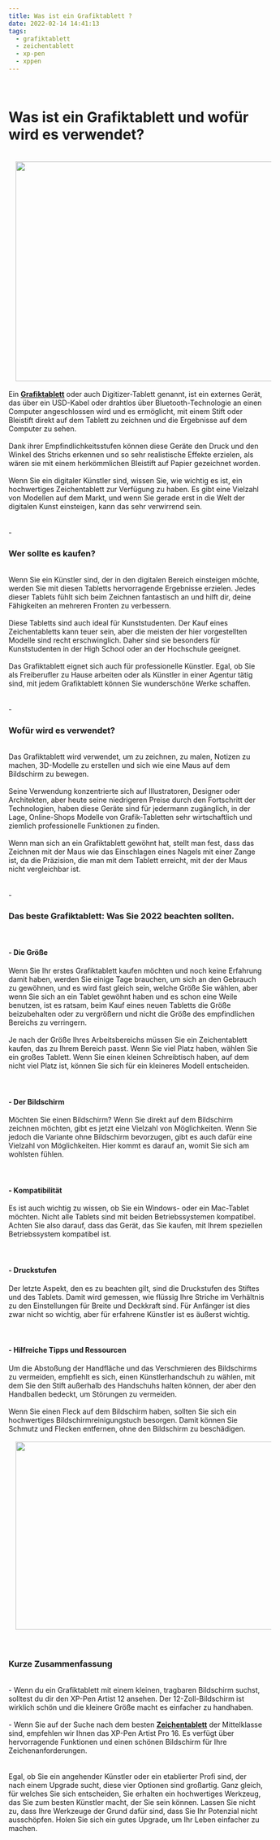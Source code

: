 ```yaml
---
title: Was ist ein Grafiktablett ?
date: 2022-02-14 14:41:13
tags:
  - grafiktablett
  - zeichentablett
  - xp-pen
  - xppen
---
```


<p><br /></p>

<h1 style="text-align: left;">Was ist ein Grafiktablett und wofür wird es verwendet?</h1><div><br /></div><div class="separator" style="clear: both; text-align: center;"><a href="https://i.imgur.com/PrS2uUs.jpg" style="margin-left: 1em; margin-right: 1em;"><img border="0" data-original-height="527" data-original-width="780" height="432" src="https://i.imgur.com/PrS2uUs.jpg" width="640" /></a></div><div><br /></div><div>Ein <b><a href="https://www.xp-pen.de/" target="_blank">Grafiktablett</a></b> oder auch Digitizer-Tablett genannt, ist ein externes Gerät, das über ein USD-Kabel oder drahtlos über Bluetooth-Technologie an einen Computer angeschlossen wird und es ermöglicht, mit einem Stift oder Bleistift direkt auf dem Tablett zu zeichnen und die Ergebnisse auf dem Computer zu sehen.</div><div><br /></div><div>Dank ihrer Empfindlichkeitsstufen können diese Geräte den Druck und den Winkel des Strichs erkennen und so sehr realistische Effekte erzielen, als wären sie mit einem herkömmlichen Bleistift auf Papier gezeichnet worden.</div><div><br /></div><div>Wenn Sie ein digitaler Künstler sind, wissen Sie, wie wichtig es ist, ein hochwertiges Zeichentablett zur Verfügung zu haben. Es gibt eine Vielzahl von Modellen auf dem Markt, und wenn Sie gerade erst in die Welt der digitalen Kunst einsteigen, kann das sehr verwirrend sein.</div><div><br /></div><div><br /></div><div>-</div><h3 style="text-align: left;">Wer sollte es kaufen?</h3><div><br /></div><div>Wenn Sie ein Künstler sind, der in den digitalen Bereich einsteigen möchte, werden Sie mit diesen Tabletts hervorragende Ergebnisse erzielen. Jedes dieser Tablets fühlt sich beim Zeichnen fantastisch an und hilft dir, deine Fähigkeiten an mehreren Fronten zu verbessern.</div><div><br /></div><div>Diese Tabletts sind auch ideal für Kunststudenten. Der Kauf eines Zeichentabletts kann teuer sein, aber die meisten der hier vorgestellten Modelle sind recht erschwinglich. Daher sind sie besonders für Kunststudenten in der High School oder an der Hochschule geeignet.</div><div><br /></div><div>Das Grafiktablett eignet sich auch für professionelle Künstler. Egal, ob Sie als Freiberufler zu Hause arbeiten oder als Künstler in einer Agentur tätig sind, mit jedem Grafiktablett können Sie wunderschöne Werke schaffen.</div><div><br /></div><div><br /></div><div>-</div><h3 style="text-align: left;">Wofür wird es verwendet?</h3><div><br /></div><div>Das Grafiktablett wird verwendet, um zu zeichnen, zu malen, Notizen zu machen, 3D-Modelle zu erstellen und sich wie eine Maus auf dem Bildschirm zu bewegen.</div><div><br /></div><div>Seine Verwendung konzentrierte sich auf Illustratoren, Designer oder Architekten, aber heute seine niedrigeren Preise durch den Fortschritt der Technologien, haben diese Geräte sind für jedermann zugänglich, in der Lage, Online-Shops Modelle von Grafik-Tabletten sehr wirtschaftlich und ziemlich professionelle Funktionen zu finden.</div><div><br /></div><div>Wenn man sich an ein Grafiktablett gewöhnt hat, stellt man fest, dass das Zeichnen mit der Maus wie das Einschlagen eines Nagels mit einer Zange ist, da die Präzision, die man mit dem Tablett erreicht, mit der der Maus nicht vergleichbar ist.</div><div><br /></div><div><br /></div><div>-</div><h3 style="text-align: left;">Das beste Grafiktablett: Was Sie 2022 beachten sollten.</h3><div><br /></div><h4 style="text-align: left;">- Die Größe</h4><div>Wenn Sie Ihr erstes Grafiktablett kaufen möchten und noch keine Erfahrung damit haben, werden Sie einige Tage brauchen, um sich an den Gebrauch zu gewöhnen, und es wird fast gleich sein, welche Größe Sie wählen, aber wenn Sie sich an ein Tablet gewöhnt haben und es schon eine Weile benutzen, ist es ratsam, beim Kauf eines neuen Tabletts die Größe beizubehalten oder zu vergrößern und nicht die Größe des empfindlichen Bereichs zu verringern.</div><div><br /></div><div>Je nach der Größe Ihres Arbeitsbereichs müssen Sie ein Zeichentablett kaufen, das zu Ihrem Bereich passt. Wenn Sie viel Platz haben, wählen Sie ein großes Tablett. Wenn Sie einen kleinen Schreibtisch haben, auf dem nicht viel Platz ist, können Sie sich für ein kleineres Modell entscheiden.</div><div><br /></div><div><br /></div><h4 style="text-align: left;">- Der Bildschirm</h4><div>Möchten Sie einen Bildschirm? Wenn Sie direkt auf dem Bildschirm zeichnen möchten, gibt es jetzt eine Vielzahl von Möglichkeiten. Wenn Sie jedoch die Variante ohne Bildschirm bevorzugen, gibt es auch dafür eine Vielzahl von Möglichkeiten. Hier kommt es darauf an, womit Sie sich am wohlsten fühlen.</div><div><br /></div><div><br /></div><h4 style="text-align: left;">- Kompatibilität</h4><div>Es ist auch wichtig zu wissen, ob Sie ein Windows- oder ein Mac-Tablet möchten. Nicht alle Tablets sind mit beiden Betriebssystemen kompatibel. Achten Sie also darauf, dass das Gerät, das Sie kaufen, mit Ihrem speziellen Betriebssystem kompatibel ist.</div><div><br /></div><div><br /></div><h4 style="text-align: left;">- Druckstufen</h4><div>Der letzte Aspekt, den es zu beachten gilt, sind die Druckstufen des Stiftes und des Tablets. Damit wird gemessen, wie flüssig Ihre Striche im Verhältnis zu den Einstellungen für Breite und Deckkraft sind. Für Anfänger ist dies zwar nicht so wichtig, aber für erfahrene Künstler ist es äußerst wichtig.</div><div><br /></div><div><br /></div><h4 style="text-align: left;">- Hilfreiche Tipps und Ressourcen</h4><div>Um die Abstoßung der Handfläche und das Verschmieren des Bildschirms zu vermeiden, empfiehlt es sich, einen Künstlerhandschuh zu wählen, mit dem Sie den Stift außerhalb des Handschuhs halten können, der aber den Handballen bedeckt, um Störungen zu vermeiden.</div><div><br /></div><div>Wenn Sie einen Fleck auf dem Bildschirm haben, sollten Sie sich ein hochwertiges Bildschirmreinigungstuch besorgen. Damit können Sie Schmutz und Flecken entfernen, ohne den Bildschirm zu beschädigen.</div><div><br /></div><div class="separator" style="clear: both; text-align: center;"><a href="https://i.imgur.com/kk52Cki.png" style="margin-left: 1em; margin-right: 1em;"><img border="0" data-original-height="462" data-original-width="800" height="370" src="https://i.imgur.com/kk52Cki.png" width="640" /></a></div><br /><div><br /></div><h3 style="text-align: left;">Kurze Zusammenfassung</h3><div><br /></div><div>- Wenn du ein Grafiktablett mit einem kleinen, tragbaren Bildschirm suchst, solltest du dir den XP-Pen Artist 12 ansehen. Der 12-Zoll-Bildschirm ist wirklich schön und die kleinere Größe macht es einfacher zu handhaben.</div><div><br /></div><div>- Wenn Sie auf der Suche nach dem besten <b><a href="https://www.xp-pen.de" target="_blank">Zeichentablett</a></b> der Mittelklasse sind, empfehlen wir Ihnen das XP-Pen Artist Pro 16. Es verfügt über hervorragende Funktionen und einen schönen Bildschirm für Ihre Zeichenanforderungen.</div><div><br /></div><div><br /></div><div>Egal, ob Sie ein angehender Künstler oder ein etablierter Profi sind, der nach einem Upgrade sucht, diese vier Optionen sind großartig. Ganz gleich, für welches Sie sich entscheiden, Sie erhalten ein hochwertiges Werkzeug, das Sie zum besten Künstler macht, der Sie sein können. Lassen Sie nicht zu, dass Ihre Werkzeuge der Grund dafür sind, dass Sie Ihr Potenzial nicht ausschöpfen. Holen Sie sich ein gutes Upgrade, um Ihr Leben einfacher zu machen.</div><div><br /></div><div><br /></div>



